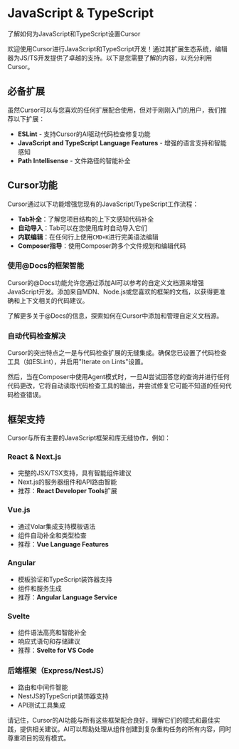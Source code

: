 # JavaScript & TypeScript

了解如何为JavaScript和TypeScript设置Cursor

欢迎使用Cursor进行JavaScript和TypeScript开发！通过其扩展生态系统，编辑器为JS/TS开发提供了卓越的支持。以下是您需要了解的内容，以充分利用Cursor。

## 必备扩展

虽然Cursor可以与您喜欢的任何扩展配合使用，但对于刚刚入门的用户，我们推荐以下扩展：

* **ESLint** - 支持Cursor的AI驱动代码检查修复功能
* **JavaScript and TypeScript Language Features** - 增强的语言支持和智能感知
* **Path Intellisense** - 文件路径的智能补全

## Cursor功能

Cursor通过以下功能增强您现有的JavaScript/TypeScript工作流程：

* **Tab补全**：了解您项目结构的上下文感知代码补全
* **自动导入**：Tab可以在您使用库时自动导入它们
* **内联编辑**：在任何行上使用`CMD+K`进行完美语法编辑
* **Composer指导**：使用Composer跨多个文件规划和编辑代码

### 使用@Docs的框架智能

Cursor的@Docs功能允许您通过添加AI可以参考的自定义文档源来增强JavaScript开发。添加来自MDN、Node.js或您喜欢的框架的文档，以获得更准确和上下文相关的代码建议。

了解更多关于@Docs的信息，探索如何在Cursor中添加和管理自定义文档源。

### 自动代码检查解决

Cursor的突出特点之一是与代码检查扩展的无缝集成。确保您已设置了代码检查工具（如ESLint），并启用"Iterate on Lints"设置。

然后，当在Composer中使用Agent模式时，一旦AI尝试回答您的查询并进行任何代码更改，它将自动读取代码检查工具的输出，并尝试修复它可能不知道的任何代码检查错误。

## 框架支持

Cursor与所有主要的JavaScript框架和库无缝协作，例如：

### React & Next.js

* 完整的JSX/TSX支持，具有智能组件建议
* Next.js的服务器组件和API路由智能
* 推荐：**React Developer Tools**扩展

### Vue.js

* 通过Volar集成支持模板语法
* 组件自动补全和类型检查
* 推荐：**Vue Language Features**

### Angular

* 模板验证和TypeScript装饰器支持
* 组件和服务生成
* 推荐：**Angular Language Service**

### Svelte

* 组件语法高亮和智能补全
* 响应式语句和存储建议
* 推荐：**Svelte for VS Code**

### 后端框架（Express/NestJS）

* 路由和中间件智能
* NestJS的TypeScript装饰器支持
* API测试工具集成

请记住，Cursor的AI功能与所有这些框架配合良好，理解它们的模式和最佳实践，提供相关建议。AI可以帮助处理从组件创建到复杂重构任务的所有内容，同时尊重项目的现有模式。 